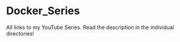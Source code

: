 # Docker_Series
All links to my YouTube Series. Read the description in the individual directories!
